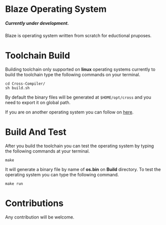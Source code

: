 # Blaze Operating System 
##### Currently under development.
Blaze is operating system written from scratch for eductional pruposes.

# Toolchain Build
Building toolchain only supported on **linux** operating systems currently to build the toolchain type the following commands on your terminal.
```
cd Cross-Compiler/
sh build.sh 

```
By default the binary files will be generated at ```$HOME/opt/cross``` and you need to export it on global path.

If you are on another operating system you can follow on [here](https://wiki.osdev.org/GCC_Cross-Compiler).

# Build And Test
After you build the toolchain you can test the operating system by typing the following commands at your terminal.
```	
make

```
It will generate a binary file by name of **os.bin** on **Build** directory.
To test the operating system you can type the following command.
```
make run

```

# Contributions
Any contribution will be welcome.
